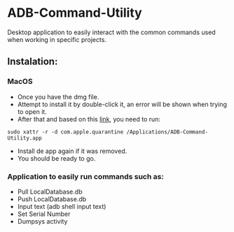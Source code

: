 # ADB-Command-Utility
Desktop application to easily interact with the common commands used when working in specific projects.

## Instalation:
### MacOS
- Once you have the dmg file.
- Attempt to install it by double-click it, an error will be shown when trying to open it.
- After that and based on this [link](https://apple.stackexchange.com/questions/243687/allow-applications-downloaded-from-anywhere-in-macos-sierra), you need to run:
```
sudo xattr -r -d com.apple.quarantine /Applications/ADB-Command-Utility.app
```
- Install de app again if it was removed.
- You should be ready to go.



### Application to easily run commands such as:
- Pull LocalDatabase.db
- Push LocalDatabase.db
- Input text (adb shell input text)
- Set Serial Number
- Dumpsys activity
